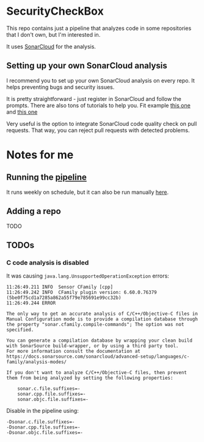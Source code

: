 # SecurityCheckBox

This repo contains just a pipeline that analyzes code in some repositories that I don't own, but I'm interested in. 

It uses [SonarCloud](https://www.sonarsource.com/products/sonarcloud/) for the analysis.

## Setting up your own SonarCloud analysis

I recommend you to set up your own SonarCloud analysis on every repo. 
It helps preventing bugs and security issues. 

It is pretty straightforward - just register in SonarCloud and follow the prompts. 
There are also tons of tutorials to help you.
Fit example [this one](https://docs.sonarsource.com/sonarcloud/getting-started/github/) and [this one](https://www.sonarsource.com/learn/integrating-sonarcloud-with-github/)

Very useful is the option to integrate SonarCloud code quality check on pull requests.
That way, you can reject pull requests with detected problems.

# Notes for me 

## Running the [pipeline](./.github/workflows/SonarCloud-analysis.yml)

It runs weekly on schedule, but it can also be run manually [here](https://github.com/SecurityCheckBox/SecurityCheckBox/actions/workflows/SonarCloud-analysis.yml).

## Adding a repo

TODO

## TODOs

### C code analysis is disabled

It was causing `java.lang.UnsupportedOperationException` errors: 

```
11:26:49.211 INFO  Sensor CFamily [cpp]
11:26:49.242 INFO  CFamily plugin version: 6.60.0.76379 (5be0f75cd1a7285a862a55f79e785691e99cc32b)
11:26:49.244 ERROR 

The only way to get an accurate analysis of C/C++/Objective-C files in Manual Configuration mode is to provide a compilation database through the property "sonar.cfamily.compile-commands"; The option was not specified.

You can generate a compilation database by wrapping your clean build with SonarSource build-wrapper, or by using a third party tool.
For more information consult the documentation at https://docs.sonarsource.com/sonarcloud/advanced-setup/languages/c-family/analysis-modes/

If you don't want to analyze C/C++/Objective-C files, then prevent them from being analyzed by setting the following properties:

    sonar.c.file.suffixes=-
    sonar.cpp.file.suffixes=-
    sonar.objc.file.suffixes=-
```

Disable in the pipeline using:

```properties
-Dsonar.c.file.suffixes=-
-Dsonar.cpp.file.suffixes=-
-Dsonar.objc.file.suffixes=-
```
